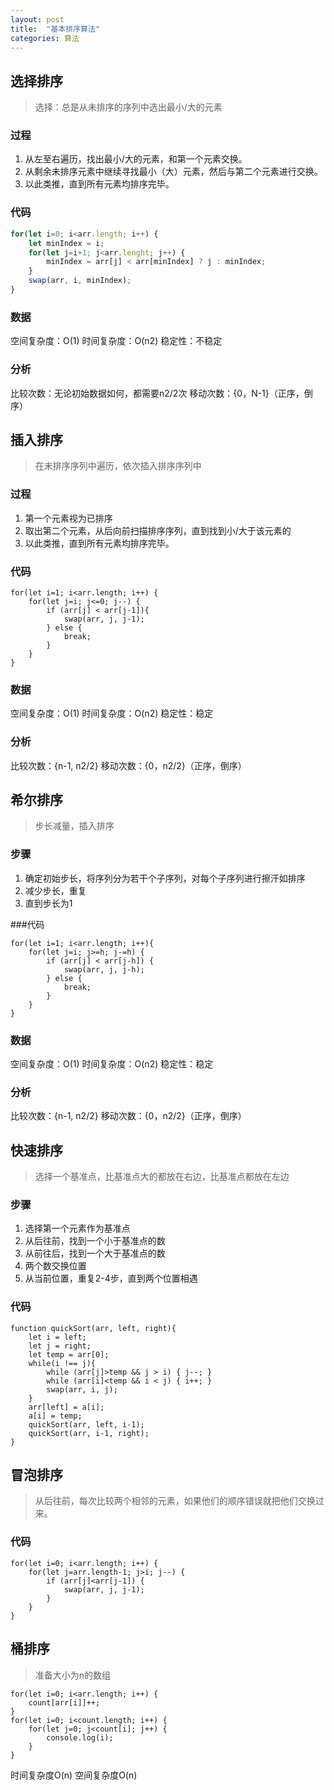 ```yaml
---
layout: post
title:  "基本排序算法"
categories: 算法
---
```


## 选择排序

>选择：总是从未排序的序列中选出最小/大的元素

### 过程

1. 从左至右遍历，找出最小/大的元素，和第一个元素交换。
2. 从剩余未排序元素中继续寻找最小（大）元素，然后与第二个元素进行交换。
3. 以此类推，直到所有元素均排序完毕。

### 代码

```javascript
for(let i=0; i<arr.length; i++) {
	let minIndex = i;
	for(let j=i+1; j<arr.lenght; j++) {
		minIndex = arr[j] < arr[minIndex] ? j : minIndex;
	}
	swap(arr, i, minIndex);
}
```

### 数据
空间复杂度：O(1)
时间复杂度：O(n2)
稳定性：不稳定

### 分析
比较次数：无论初始数据如何，都需要n2/2次
移动次数：{0，N-1}（正序，倒序）

## 插入排序

>在未排序序列中遍历，依次插入排序序列中

### 过程

1. 第一个元素视为已排序
2. 取出第二个元素，从后向前扫描排序序列，直到找到小/大于该元素的
3. 以此类推，直到所有元素均排序完毕。

### 代码

```
for(let i=1; i<arr.length; i++) {
	for(let j=i; j<=0; j--) {
		if (arr[j] < arr[j-1]){
			swap(arr, j, j-1);
		} else {
			break;
		}
	}
}
```

### 数据
空间复杂度：O(1)
时间复杂度：O(n2)
稳定性：稳定

### 分析
比较次数：{n-1, n2/2}
移动次数：{0，n2/2}（正序，倒序）

## 希尔排序

>步长减量，插入排序

### 步骤

1. 确定初始步长，将序列分为若干个子序列，对每个子序列进行擦汗如排序
2. 减少步长，重复
3. 直到步长为1

###代码
```
for(let i=1; i<arr.length; i++){
	for(let j=i; j>=h; j-=h) {
		if (arr[j] < arr[j-h]) {
			swap(arr, j, j-h);
		} else {
			break;
		}
	}
}
```

### 数据
空间复杂度：O(1)
时间复杂度：O(n2)
稳定性：稳定

### 分析
比较次数：{n-1, n2/2}
移动次数：{0，n2/2}（正序，倒序）

## 快速排序

> 选择一个基准点，比基准点大的都放在右边，比基准点都放在左边

### 步骤

1. 选择第一个元素作为基准点
2. 从后往前，找到一个小于基准点的数
3. 从前往后，找到一个大于基准点的数
4. 两个数交换位置
5. 从当前位置，重复2-4步，直到两个位置相遇

### 代码

```
function quickSort(arr, left, right){
	let i = left;
	let j = right;
	let temp = arr[0];
	while(i !== j){
		while (arr[j]>temp && j > i) { j--; }
		while (arr[i]<temp && i < j) { i++; }
		swap(arr, i, j);
	}
	arr[left] = a[i];
	a[i] = temp;
	quickSort(arr, left, i-1);
	quickSort(arr, i-1, right);
}
```

## 冒泡排序

> 从后往前，每次比较两个相邻的元素，如果他们的顺序错误就把他们交换过来。

### 代码

```
for(let i=0; i<arr.length; i++) {
	for(let j=arr.length-1; j>i; j--) {
		if (arr[j]<arr[j-1]) {
			swap(arr, j, j-1);
		}
	}
}
```

## 桶排序

> 准备大小为n的数组

```
for(let i=0; i<arr.length; i++) {
	count[arr[i]]++;
}
for(let i=0; i<count.length; i++) {
	for(let j=0; j<count[i]; j++) {
		console.log(i);
	}
}
```

时间复杂度O(n)
空间复杂度O(n)
